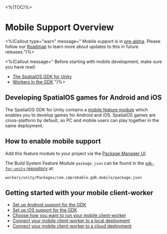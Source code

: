 <%(TOC)%>

# Mobile Support Overview

<%(Callout type="warn" message=" Mobile support is in [pre-alpha](https://docs.improbable.io/reference/latest/shared/release-policy#maturity-stages). Please follow our [Roadmap](https://github.com/spatialos/gdk-for-unity/projects/1) to learn more about updates to this in future releases.")%>

<%(Callout message="
Before starting with mobile development, make sure you have read:

  * [The SpatialOS GDK for Unity]({{urlRoot}}/reference/overview)
  * [Workers in the GDK]({{urlRoot}}/reference/concepts/worker)
")%>

## Developing SpatialOS games for Android and iOS

The SpatialOS GDK for Unity contains a [mobile feature module]({{urlRoot}}/modules/core-and-feature-module-overview#mobile-support-module) which enables you to develop games for Android and iOS. SpatialOS games are cross-platform by default, so PC and mobile users can play together in the same deployment.

## How to enable mobile support

Add this feature module to your project via the [Package Manager UI](https://docs.unity3d.com/Packages/com.unity.package-manager-ui@2.0/manual/index.html#specifying-a-local-package-location).

The Build System Feature Module `package.json` can be found in the [`gdk-for-unity` repository](https://github.com/spatialos/gdk-for-unity) at:

```text
workers/unity/Packages/com.improbable.gdk.mobile/package.json
```

## Getting started with your mobile client-worker

  * [Set up Android support for the GDK]({{urlRoot}}/reference/mobile/setup-android)
  * [Set up iOS support for the GDK]({{urlRoot}}/reference/mobile/setup-ios)
  * [Choose how you want to run your mobile client-worker]({{urlRoot}}/reference/mobile/run-client)
  * [Connect your mobile client-worker to a local deployment]({{urlRoot}}/reference/mobile/local-deploy)
  * [Connect your mobile client-worker to a cloud deployment]({{urlRoot}}/reference/mobile/cloud-deploy)
